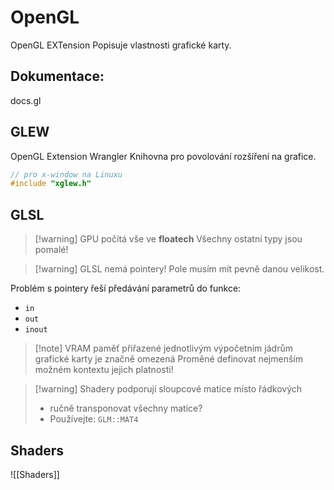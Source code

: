 # OpenGL

OpenGL EXTension
Popisuje vlastnosti grafické karty.

## Dokumentace:
docs.gl
## GLEW
OpenGL Extension Wrangler
Knihovna pro povolování rozšíření na grafice.

```Cpp
// pro x-window na Linuxu
#include "xglew.h"
```

## GLSL

> [!warning] GPU počítá vše ve **floatech**
> Všechny ostatní typy jsou pomalé!

> [!warning] GLSL nemá pointery!
> Pole musím mít pevně danou velikost.

Problém s pointery řeší předávání parametrů do funkce:
- `in`
- `out`
- `inout`

> [!note] VRAM paměť přiřazené jednotlivým výpočetním jádrům grafické karty je značně omezená
> Proměné definovat nejmenším možném kontextu jejich platnosti!

> [!warning] Shadery podporují sloupcové matice místo řádkových
> - ručně transponovat všechny matice?
> - Používejte: `GLM::MAT4`

## Shaders
![[Shaders]]